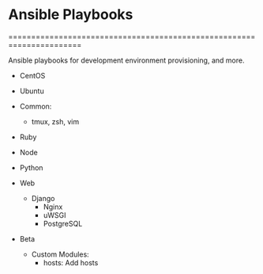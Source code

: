 # Ansible Playbooks
======================================================================


Ansible playbooks for development environment provisioning, and more.

* CentOS
* Ubuntu
* Common:
  * tmux, zsh, vim

* Ruby

* Node

* Python 

* Web

  * Django
    * Nginx
    * uWSGI
    * PostgreSQL

* Beta
  * Custom Modules:
    * hosts: Add hosts
